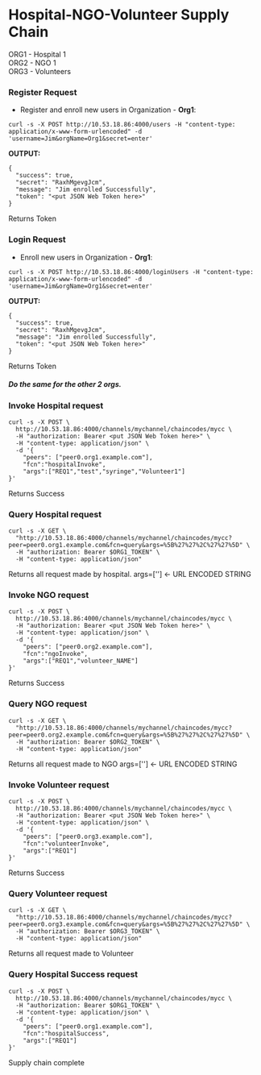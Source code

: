 # Hospital-NGO-Volunteer Supply Chain
ORG1 - Hospital 1 <br />
ORG2 - NGO 1 <br />
ORG3 - Volunteers <br />

### Register Request

* Register and enroll new users in Organization - **Org1**:

`curl -s -X POST http://10.53.18.86:4000/users -H "content-type: application/x-www-form-urlencoded" -d 'username=Jim&orgName=Org1&secret=enter'`

**OUTPUT:**

```
{
  "success": true,
  "secret": "RaxhMgevgJcm",
  "message": "Jim enrolled Successfully",
  "token": "<put JSON Web Token here>"
}
```
Returns Token


### Login Request

* Enroll new users in Organization - **Org1**:

`curl -s -X POST http://10.53.18.86:4000/loginUsers -H "content-type: application/x-www-form-urlencoded" -d 'username=Jim&orgName=Org1&secret=enter'`

**OUTPUT:**

```
{
  "success": true,
  "secret": "RaxhMgevgJcm",
  "message": "Jim enrolled Successfully",
  "token": "<put JSON Web Token here>"
}
```
Returns Token


##### Do the same for the other 2 orgs.



### Invoke Hospital request

```
curl -s -X POST \
  http://10.53.18.86:4000/channels/mychannel/chaincodes/mycc \
  -H "authorization: Bearer <put JSON Web Token here>" \
  -H "content-type: application/json" \
  -d '{
	"peers": ["peer0.org1.example.com"],
	"fcn":"hospitalInvoke",
	"args":["REQ1","test","syringe","Volunteer1"]
}'
```
Returns Success



### Query Hospital request

```
curl -s -X GET \
  "http://10.53.18.86:4000/channels/mychannel/chaincodes/mycc?peer=peer0.org1.example.com&fcn=query&args=%5B%27%27%2C%27%27%5D" \
  -H "authorization: Bearer $ORG1_TOKEN" \
  -H "content-type: application/json"
```
Returns all request made by hospital.
args=[''] <- URL ENCODED STRING


### Invoke NGO request

```
curl -s -X POST \
  http://10.53.18.86:4000/channels/mychannel/chaincodes/mycc \
  -H "authorization: Bearer <put JSON Web Token here>" \
  -H "content-type: application/json" \
  -d '{
	"peers": ["peer0.org2.example.com"],
	"fcn":"ngoInvoke",
	"args":["REQ1","volunteer_NAME"]
}'
```
Returns Success



### Query NGO request

```
curl -s -X GET \
  "http://10.53.18.86:4000/channels/mychannel/chaincodes/mycc?peer=peer0.org2.example.com&fcn=query&args=%5B%27%27%2C%27%27%5D" \
  -H "authorization: Bearer $ORG2_TOKEN" \
  -H "content-type: application/json"
```
Returns all request made to NGO
args=[''] <- URL ENCODED STRING


### Invoke Volunteer request

```
curl -s -X POST \
  http://10.53.18.86:4000/channels/mychannel/chaincodes/mycc \
  -H "authorization: Bearer <put JSON Web Token here>" \
  -H "content-type: application/json" \
  -d '{
	"peers": ["peer0.org3.example.com"],
	"fcn":"volunteerInvoke",
	"args":["REQ1"]
}'
```
Returns Success



### Query Volunteer request

```
curl -s -X GET \
  "http://10.53.18.86:4000/channels/mychannel/chaincodes/mycc?peer=peer0.org3.example.com&fcn=query&args=%5B%27%27%2C%27%27%5D" \
  -H "authorization: Bearer $ORG3_TOKEN" \
  -H "content-type: application/json"
```
Returns all request made to Volunteer


### Query Hospital Success request

```
curl -s -X POST \
  http://10.53.18.86:4000/channels/mychannel/chaincodes/mycc \
  -H "authorization: Bearer $ORG1_TOKEN" \
  -H "content-type: application/json" \
  -d '{
	"peers": ["peer0.org1.example.com"],
	"fcn":"hospitalSuccess",
	"args":["REQ1"]
}'
```

Supply chain complete
